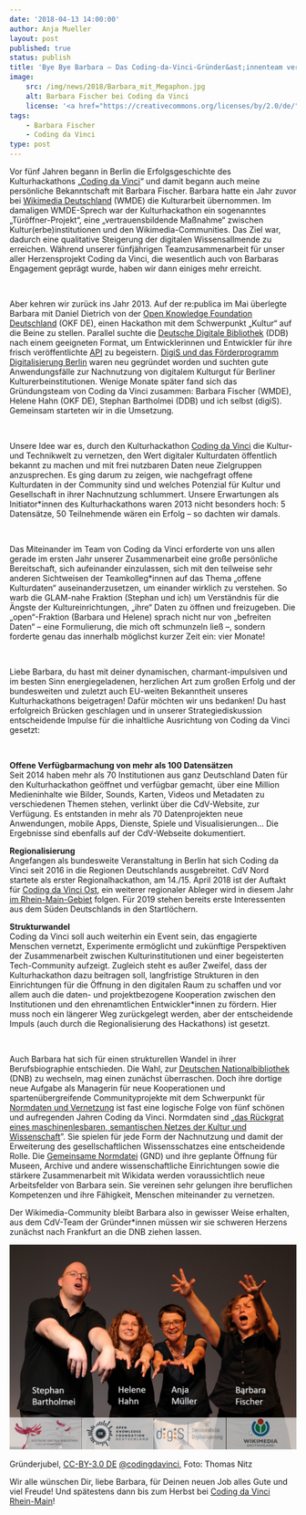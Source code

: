 ```yaml
---
date: '2018-04-13 14:00:00'
author: Anja Mueller
layout: post
published: true
status: publish
title: 'Bye Bye Barbara – Das Coding-da-Vinci-Gründer&ast;innenteam verabschiedet sich von Barbara Fischer'
image: 
    src: /img/news/2018/Barbara_mit_Megaphon.jpg
    alt: Barbara Fischer bei Coding da Vinci
    license: '<a href="https://creativecommons.org/licenses/by/2.0/de/">CC BY 2.0 DE</a> Coding da Vinci, Foto: Volker Angueras Gäng'
tags:
    - Barbara Fischer
    - Coding da Vinci
type: post
---
```

<p>
    Vor fünf Jahren begann in Berlin die Erfolgsgeschichte des Kulturhackathons „<a href="https://codingdavinci.de">Coding da Vinci</a>“ und damit begann auch meine persönliche Bekanntschaft mit Barbara Fischer. Barbara hatte ein Jahr zuvor bei <a href="https://wikimedia.de/">Wikimedia Deutschland</a> (WMDE) die Kulturarbeit übernommen. Im damaligen WMDE-Sprech war der Kulturhackathon ein sogenanntes „Türöffner-Projekt“, eine „vertrauensbildende Maßnahme“ zwischen Kultur(erbe)institutionen und den Wikimedia-Communities. Das Ziel war, dadurch eine qualitative Steigerung der digitalen Wissensallmende zu erreichen. Während unserer fünfjährigen Teamzusammenarbeit für unser aller Herzensprojekt Coding da Vinci, die wesentlich auch von Barbaras Engagement geprägt wurde, haben wir dann einiges mehr erreicht.
</p>
<br>
<p>
    Aber kehren wir zurück ins Jahr 2013. Auf der re:publica im Mai überlegte Barbara mit Daniel Dietrich von der <a href="https://okfn.de/">Open Knowledge Foundation Deutschland</a> (OKF DE), einen Hackathon mit dem Schwerpunkt „Kultur“ auf die Beine zu stellen. Parallel suchte die <a href="https://www.deutsche-digitale-bibliothek.de">Deutsche Digitale Bibliothek</a> (DDB) nach einem geeigneten Format, um Entwicklerinnen und Entwickler für ihre frisch veröffentlichte <a href="https://api.deutsche-digitale-bibliothek.de">API</a> zu begeistern. <a href="https://www.digis-berlin.de/">DigiS und das Förderprogramm Digitalisierung Berlin</a> waren neu gegründet worden und suchten gute Anwendungsfälle zur Nachnutzung von digitalem Kulturgut für Berliner Kulturerbeinstitutionen. Wenige Monate später fand sich das Gründungsteam von Coding da Vinci zusammen: Barbara Fischer (WMDE), Helene Hahn (OKF DE), Stephan Bartholmei (DDB) und ich selbst (digiS). Gemeinsam starteten wir in die Umsetzung. 
</p>
<br>
<p>
    Unsere Idee war es, durch den Kulturhackathon <a href="https://codingdavinci.de/about/index-de.html">Coding da Vinci</a> die Kultur- und Technikwelt zu vernetzen, den Wert digitaler Kulturdaten öffentlich bekannt zu machen und mit frei nutzbaren Daten neue Zielgruppen anzusprechen. Es ging darum zu zeigen, wie nachgefragt offene Kulturdaten in der Community sind und welches Potenzial für Kultur und Gesellschaft in ihrer Nachnutzung schlummert. Unsere Erwartungen als Initiator*innen des Kulturhackathons waren 2013 nicht besonders hoch: 5 Datensätze, 50 Teilnehmende wären ein Erfolg – so dachten wir damals. 
</p>
<br>
<p>
    Das Miteinander im Team von Coding da Vinci erforderte von uns allen gerade im ersten Jahr unserer Zusammenarbeit eine große persönliche Bereitschaft, sich aufeinander einzulassen, sich mit den teilweise sehr anderen Sichtweisen der Teamkolleg*innen auf das Thema „offene Kulturdaten“ auseinanderzusetzen, um einander wirklich zu verstehen. So warb die GLAM-nahe Fraktion (Stephan und ich) um Verständnis für die Ängste der Kultureinrichtungen, „ihre“ Daten zu öffnen und freizugeben. Die „open“-Fraktion (Barbara und Helene) sprach nicht nur von „befreiten Daten“ – eine Formulierung, die mich oft schmunzeln ließ –, sondern forderte genau das innerhalb möglichst kurzer Zeit ein: vier Monate! 
</p>
<br>
<p>
    Liebe Barbara, du hast mit deiner dynamischen, charmant-impulsiven und im besten Sinn energiegeladenen, herzlichen Art zum großen Erfolg und der bundesweiten und zuletzt auch EU-weiten Bekanntheit unseres Kulturhackathons beigetragen! Dafür möchten wir uns bedanken! Du hast erfolgreich Brücken geschlagen und in unserer Strategiediskussion entscheidende Impulse für die inhaltliche Ausrichtung von Coding da Vinci gesetzt:
</p>
<br>
<p>
    <strong>Offene Verfügbarmachung von mehr als 100 Datensätzen</strong><br>
    Seit 2014 haben mehr als 70 Institutionen aus ganz Deutschland Daten für den Kulturhackathon geöffnet und verfügbar gemacht, über eine Million Medieninhalte wie Bilder, Sounds, Karten, Videos und Metadaten zu verschiedenen Themen stehen, verlinkt über die CdV-Website, zur Verfügung. Es entstanden in mehr als 70 Datenprojekten neue Anwendungen, mobile Apps, Dienste, Spiele und Visualisierungen… Die Ergebnisse sind ebenfalls auf der CdV-Webseite dokumentiert.
</p>
<p>
    <strong>Regionalisierung</strong><br>
    Angefangen als bundesweite Veranstaltung in Berlin hat sich Coding da Vinci seit 2016 in die Regionen Deutschlands ausgebreitet. CdV Nord startete als erster Regionalhackathon, am 14./15. April 2018 ist der Auftakt für <a href="/events/ost/">Coding da Vinci Ost</a>, ein weiterer regionaler Ableger wird in diesem Jahr <a href="/events/rheinmain">im Rhein-Main-Gebiet</a> folgen. Für 2019 stehen bereits erste Interessenten aus dem Süden Deutschlands in den Startlöchern. 
</p>
<p>
    <strong>Strukturwandel</strong><br>
    Coding da Vinci soll auch weiterhin ein Event sein, das engagierte Menschen vernetzt, Experimente ermöglicht und zukünftige Perspektiven der Zusammenarbeit zwischen Kulturinstitutionen und einer begeisterten Tech-Community aufzeigt. Zugleich steht es außer Zweifel, dass der Kulturhackathon dazu beitragen soll, langfristige Strukturen in den Einrichtungen für die Öffnung in den digitalen Raum zu schaffen und vor allem auch die daten- und projektbezogene Kooperation zwischen den Institutionen und den ehrenamtlichen Entwickler*innen zu fördern. Hier muss noch ein längerer Weg zurückgelegt werden, aber der entscheidende Impuls (auch durch die Regionalisierung des Hackathons) ist gesetzt.
</p>
<br>
<p>
    Auch Barbara hat sich für einen strukturellen Wandel in ihrer Berufsbiographie entschieden. Die Wahl, zur <a href="http://www.dnb.de//DE/Home/home_node.html">Deutschen Nationalbibliothek</a> (DNB) zu wechseln, mag einen zunächst überraschen. Doch ihre dortige neue Aufgabe als Managerin für neue Kooperationen und spartenübergreifende Communityprojekte mit dem Schwerpunkt für <a href="https://wiki.dnb.de/display/GND/GND-Entwicklungsprogramm+2017-2021">Normdaten und Vernetzung</a> ist fast eine logische Folge von fünf schönen und aufregenden Jahren Coding da Vinci. Normdaten sind „<a href="https://blog.wikimedia.de/2018/04/11/auf-zu-neuen-ufern-alles-gute-barbara-fischer/">das Rückgrat eines maschinenlesbaren, semantischen Netzes der Kultur und Wissenschaft</a>”. Sie spielen für jede Form der Nachnutzung und damit der Erweiterung des gesellschaftlichen Wissensschatzes eine entscheidende Rolle. Die <a href="http://www.dnb.de/DE/Standardisierung/GND/gnd_node.html">Gemeinsame Normdatei</a> (GND) und ihre geplante Öffnung für Museen, Archive und andere wissenschaftliche Einrichtungen sowie die stärkere Zusammenarbeit mit Wikidata werden voraussichtlich neue Arbeitsfelder von Barbara sein. Sie vereinen sehr gelungen ihre beruflichen Kompetenzen und ihre Fähigkeit, Menschen miteinander zu vernetzen. 
</p>
<p>
    Der Wikimedia-Community bleibt Barbara also in gewisser Weise erhalten, aus dem CdV-Team der Gründer*innen müssen wir sie schweren Herzens zunächst nach Frankfurt an die DNB ziehen lassen. 
</p>
<img class="img-responsive center-block image-content" src="/img/news/2018/CdV_Gruenderjubel_mit_Borduere.png" alt="Barbara Fischer bei Coding da Vinci">
<p class="image-caption">Gründerjubel, <a href="https://creativecommons.org/licenses/by/3.0/de/">CC-BY-3.0 DE</a>  <a href="https://twitter.com/codingdavinci">@codingdavinci</a>, Foto: Thomas Nitz</p>
<p>
    Wir alle wünschen Dir, liebe Barbara, für Deinen neuen Job alles Gute und viel Freude! Und spätestens dann bis zum Herbst bei <a href="/events/rheinmain">Coding da Vinci Rhein-Main</a>!
</p>


